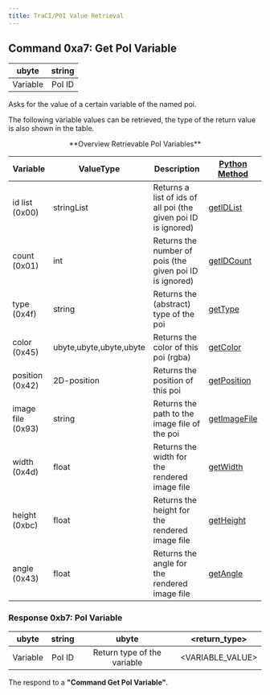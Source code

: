 ```yaml
---
title: TraCI/POI Value Retrieval
---
```


## Command 0xa7: Get PoI Variable

|  ubyte   | string |
| :------: | :----: |
| Variable | PoI ID |

Asks for the value of a certain variable of the named poi.

The following variable values can be retrieved, the type of the return
value is also shown in the table.

<center>
**Overview Retrievable PoI Variables**
</center>

| Variable          | ValueType               | Description              | [Python Method](../TraCI/Interfacing_TraCI_from_Python.md)   |
| ----------------- | ----------------------- | ------------------------ | ------------------------------------------------------------ |
| id list (0x00)    | stringList              | Returns a list of ids of all poi (the given poi ID is ignored) | [getIDList](https://sumo.dlr.de/pydoc/traci._poi.html#PoiDomain-getIDList)       |
| count (0x01)      | int                     | Returns the number of pois (the given poi ID is ignored)       | [getIDCount](https://sumo.dlr.de/pydoc/traci._poi.html#PoiDomain-getIDCount)     |
| type (0x4f)       | string                  | Returns the (abstract) type of the poi                         | [getType](https://sumo.dlr.de/pydoc/traci._poi.html#PoiDomain-getType)           |
| color (0x45)      | ubyte,ubyte,ubyte,ubyte | Returns the color of this poi (rgba)                           | [getColor](https://sumo.dlr.de/pydoc/traci._poi.html#PoiDomain-getColor)         |
| position (0x42)   | 2D-position             | Returns the position of this poi                               | [getPosition](https://sumo.dlr.de/pydoc/traci._poi.html#PoiDomain-getPosition)   |
| image file (0x93) | string                  | Returns the path to the image file of the poi                  | [getImageFile](https://sumo.dlr.de/pydoc/traci._poi.html#PoiDomain-getImageFile) |
| width (0x4d)      | float                   | Returns the width for the rendered image file                  | [getWidth](https://sumo.dlr.de/pydoc/traci._poi.html#PoiDomain-getWidth)         |
| height (0xbc)     | float                   | Returns the height for the rendered image file                 | [getHeight](https://sumo.dlr.de/pydoc/traci._poi.html#PoiDomain-getHeight)       |
| angle (0x43)      | float                   | Returns the angle for the rendered image file                  | [getAngle](https://sumo.dlr.de/pydoc/traci._poi.html#PoiDomain-getAngle)         |


### Response 0xb7: PoI Variable

|  ubyte   | string |            ubyte            |  <return_type\>   |
| :------: | :----: | :-------------------------: | :--------------: |
| Variable | PoI ID | Return type of the variable | <VARIABLE_VALUE\> |

The respond to a **"Command Get PoI Variable"**.